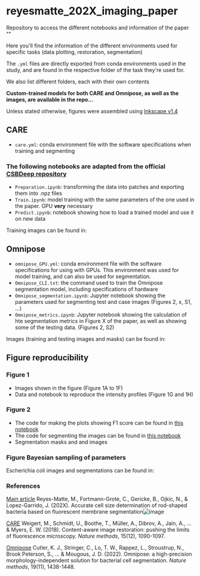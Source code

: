 # reyesmatte_202X_imaging_paper
Repository to access the different notebooks and information of the paper ""

Here you'll find the information of the different environments used for specific tasks (data plotting, restoration, segmentation)

The `.yml` files are directly exported from conda environments used in the study, and are found in the respective folder of the task they're used for.

We also list different folders, each with their own contents

**Custom-trained models for both CARE and Omnipose, as well as the images, are available in the repo...**

Unless stated otherwise, figures were assembled using [Inkscape v1.4](https://inkscape.org/)

## CARE 

- `care.yml`: conda environment file with the software specifications when training and segmenting
 
### The following notebooks are adapted from the official [CSBDeep repository](https://github.com/CSBDeep/CSBDeep)
- `Preparation.ipynb`: transforming the data into patches and exporting them into .npz files
- `Train.ipynb`: model training with the same parameters of the one used in the paper. GPU **very** necessary
- `Predict.ipynb`: notebook showing how to load a trained model and use it on new data

Training images can be found in:

## Omnipose

- `omnipose_GPU.yml`: conda environment file with the software specifications for using with GPUs. This environment was used for model training, and can also be used for segmentation.
- `Omnipose_CLI.txt`: the command used to train the Omnipose segmentation model, including specifications of hardware
- `Omnipose_segmentation.ipynb`: Jupyter notebook showing the parameters used for segmenting test and case images (Figures 2, x, S1, ...)
- `Omnipose_metrics.ipynb`: Jupyter notebook showing the calculation of hte segmentation metrics in Figure X of the paper, as well as showing some of the testing data. (Figures 2, S2)

Images (training and testing images and masks) can be found in:

## Figure reproducibility

### Figure 1

- Images shown in the figure (Figure 1A to 1F)
- Data and notebook to reproduce the intensity profiles (Figure 1G and 1H)

### Figure 2

- The code for making the plots showing F1 score can be found in [this notebook](https://github.com/OReyesMatte/reyesmatte_2024_imaging_paper/blob/main/Omnipose/Omnipose_metrics.ipynb)
- The code for segmenting the images can be found in [this notebook](https://github.com/OReyesMatte/reyesmatte_2024_imaging_paper/blob/main/Omnipose/Omnipose_segmentation.ipynb)
- Segmentation masks and and images

### Figure Bayesian sampling of parameters



Escherichia coli images and segmentations can be found in: 

### References

[Main article]() Reyes-Matte, M., Fortmann-Grote, C., Gericke, B., Ojkic, N., & Lopez-Garrido, J. (202X). Accurate cell size determination of rod-shaped bacteria based on fluorescent membrane segmentation![image](https://github.com/user-attachments/assets/a7c74e7b-cfb9-4b53-b125-441bd6fd8c19)

[CARE](https://www.nature.com/articles/s41592-018-0216-7) Weigert, M., Schmidt, U., Boothe, T., Müller, A., Dibrov, A., Jain, A., ... & Myers, E. W. (2018). Content-aware image restoration: pushing the limits of fluorescence microscopy. _Nature methods_, 15(12), 1090-1097.

[Omnipose](https://www.nature.com/articles/s41592-022-01639-4) Cutler, K. J., Stringer, C., Lo, T. W., Rappez, L., Stroustrup, N., Brook Peterson, S., … & Mougous, J. D. (2022). Omnipose: a high-precision morphology-independent solution for bacterial cell segmentation. _Nature methods_, 19(11), 1438-1448.

